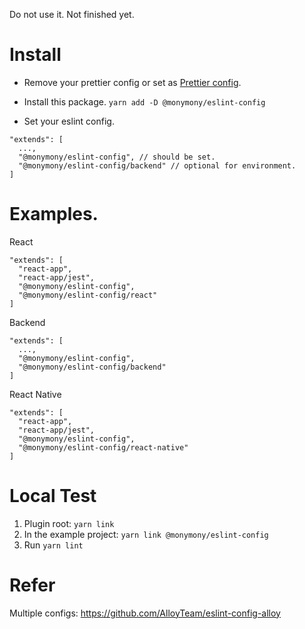 Do not use it. Not finished yet. 

# Install

- Remove your prettier config or set as [Prettier config](./.prettierrc.js).
- Install this package. `yarn add -D @monymony/eslint-config`

- Set your eslint config.
```
"extends": [
  ...,
  "@monymony/eslint-config", // should be set.
  "@monymony/eslint-config/backend" // optional for environment.
]
```

# Examples. 

React
```
"extends": [
  "react-app",
  "react-app/jest",
  "@monymony/eslint-config",
  "@monymony/eslint-config/react"
]
```

Backend
```
"extends": [
  ...,
  "@monymony/eslint-config",
  "@monymony/eslint-config/backend"
]
```

React Native
```
"extends": [
  "react-app",
  "react-app/jest",
  "@monymony/eslint-config",
  "@monymony/eslint-config/react-native"
]
```



# Local Test

1. Plugin root: `yarn link`
2. In the example project: `yarn link @monymony/eslint-config`
3. Run `yarn lint`

# Refer

Multiple configs: https://github.com/AlloyTeam/eslint-config-alloy
